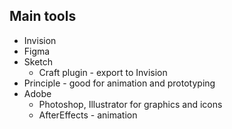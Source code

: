 ## Main tools

* Invision
* Figma
* Sketch
   * Craft plugin - export to Invision
* Principle - good for animation and prototyping
* Adobe
   * Photoshop, Illustrator for graphics and icons
   * AfterEffects - animation
